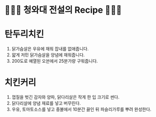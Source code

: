 # 👨🏻‍🍳 청와대 전설의 Recipe 👩🏻‍🍳


# 탄두리치킨

1. 닭가슴살은 우유에 재워 잡내를 없애줍니다.
2. 얇게 저민 닭가슴살을 양념에 재워줍니다.
3. 200도로 예열된 오븐에서 25분가량 구워줍니다.

# 치킨커리

1. 껍질을 벗긴 감자와 양파, 닭다리살은 작게 한 입 크기로 썬다.
2. 닭다리살에 양념 재료를 넣고 버무린다.
3. 우유, 토마토소스를 넣고 중불에서 10분간 끓인 뒤 파슬리가루를 뿌려 완성한다.
